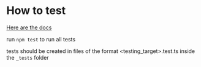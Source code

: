 # How to test

[Here are the docs](https://jestjs.io/docs/getting-started)

run `npm test` to run all tests

tests should be created in files of the format <testing_target>.test.ts inside the `_tests` folder
